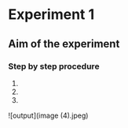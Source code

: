 # Experiment 1
## Aim of the experiment
### Step by step procedure
1.
2.
3.
![output](image (4).jpeg)
